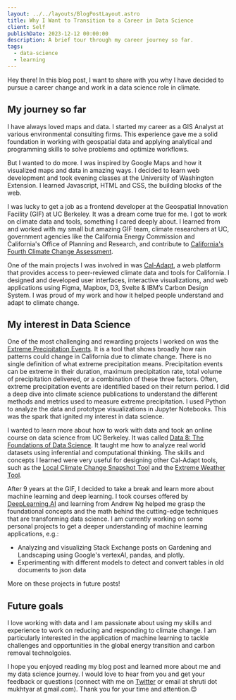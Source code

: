 ```yaml
---
layout: ../../layouts/BlogPostLayout.astro
title: Why I Want to Transition to a Career in Data Science
client: Self
publishDate: 2023-12-12 00:00:00
description: A brief tour through my career journey so far.
tags:
  - data-science
  - learning
---
```


Hey there! In this blog post, I want to share with you why I have decided to pursue a career change and work in a data science role in climate.

## My journey so far

I have always loved maps and data. I started my career as a GIS Analyst at various environmental consulting firms. This experience gave me a solid foundation in working with geospatial data and applying analytical and programming skills to solve problems and optimize workflows.

But I wanted to do more. I was inspired by Google Maps and how it visualized maps and data in amazing ways. I decided to learn web development and took evening classes at the University of Washington Extension. I learned Javascript, HTML and CSS, the building blocks of the web.

I was lucky to get a job as a frontend developer at the Geospatial Innovation Facility (GIF) at UC Berkeley. It was a dream come true for me. I got to work on climate data and tools, something I cared deeply about. I learned from and worked with my small but amazing GIF team, climate researchers at UC, government agencies like the California Energy Commission and California's Office of Planning and Research, and contribute to [California's Fourth Climate Change Assessment](https://www.climateassessment.ca.gov/).

One of the main projects I was involved in was [Cal-Adapt](https://cal-adapt.org/), a web platform that provides access to peer-reviewed climate data and tools for California. I designed and developed user interfaces, interactive visualizations, and web applications using Figma, Mapbox, D3, Svelte & IBM’s Carbon Design System. I was proud of my work and how it helped people understand and adapt to climate change.

## My interest in Data Science

One of the most challenging and rewarding projects I worked on was the [Extreme Precipitation Events](https://cal-adapt.org/tools/extreme-precipitation). It is a tool that shows broadly how rain patterns could change in California due to climate change. There is no single definition of what extreme precipitation means. Precipitation events can be extreme in their duration, maximum precipitation rate, total volume of precipitation delivered, or a combination of these three factors. Often, extreme precipitation events are identified based on their return period. I did a deep dive into climate science publications to understand the different methods and metrics used to measure extreme precipitation. I used Python to analyze the data and prototype visualizations in Jupyter Notebooks. This was the spark that ignited my interest in data science.

I wanted to learn more about how to work with data and took an online course on data science from UC Berkeley. It was called [Data 8: The Foundations of Data Science](http://www.data8.org/). It taught me how to analyze real world datasets using inferential and computational thinking. The skills and concepts I learned were very useful for designing other Cal-Adapt tools, such as the [Local Climate Change Snapshot Tool](https://cal-adapt.org/tools/local-climate-change-snapshot) and the [Extreme Weather Tool](https://cal-adapt.org/tools/extreme-weather).

After 9 years at the GIF, I decided to take a break and learn more about machine learning and deep learning. I took courses offered by [DeepLearning.AI](https://www.deeplearning.ai/) and learning from Andrew Ng helped me grasp the foundational concepts and the math behind the cutting-edge techniques that are transforming data science. I am currently working on some personal projects to get a deeper understanding of machine learning applications, e.g.:

- Analyzing and visualizing Stack Exchange posts on Gardening and Landscaping using Google's vertexAI, pandas, and plotly.
- Experimenting with different models to detect and convert tables in old documents to json data

More on these projects in future posts!

## Future goals

I love working with data and I am passionate about using my skills and experience to work on reducing and responding to climate change. I am particularly interested in the application of machine learning to tackle challenges and opportunities in the global energy transition and carbon removal technolgoies.

I hope you enjoyed reading my blog post and learned more about me and my data science journey. I would love to hear from you and get your feedback or questions (connect with me on [Twitter](https://twitter.com/mapchitra) or email at shruti dot mukhtyar at gmail.com). Thank you for your time and attention.😊
